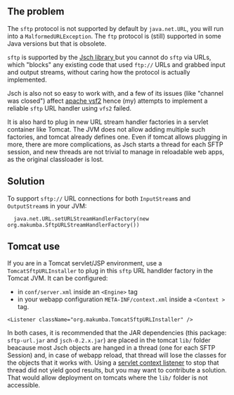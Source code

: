 The problem
------------
The `sftp` protocol is not supported by default by `java.net.URL`, you will run into a `MalformedURLException`. The `ftp` protocol is (still) supported in some Java versions but that is obsolete.

`sftp` is supported by the [Jsch library ](https://github.com/mwiede/jsch) but you cannot do `sftp` via URLs, which "blocks" any existing code that used `ftp://` URLs and grabbed input and output streams, without caring how the protocol is actually implemented. 

Jsch is also not so easy to work with, and a few of its issues (like "channel was closed") affect [apache vsf2](https://commons.apache.org/proper/commons-vfs/) hence (my) attempts to implement a reliable `sftp` URL handler using `vfs2` failed.

It is also hard to plug in new URL stream handler factories in a servlet container like Tomcat.  The JVM does not allow adding multiple such factories, and tomcat already defines one. Even if tomcat allows plugging in more, there are more complications, as Jsch starts a thread for each SFTP session, and new threads are not trivial to manage in reloadable web apps, as the original classloader is lost.

Solution
--------
To support `sftp://` URL connections for both `InputStream`s and `OutputStream`s in your JVM:

```
  java.net.URL.setURLStreamHandlerFactory(new org.makumba.SftpURLStreamHandlerFactory())
```

Tomcat use
----------
If you are in a Tomcat servlet/JSP environment, use a `TomcatSftpURLInstaller` to plug in this `sftp` URL handlder factory in the Tomcat JVM. It can be configured:
- in `conf/server.xml` inside an `<Engine>` tag
- in your webapp configuration `META-INF/context.xml`  inside a `<Context >` tag.

```
<Listener className="org.makumba.TomcatSftpURLInstaller" />
```

In both cases, it is recommended that the JAR dependencies (this package: `sftp-url.jar` and `jsch-0.2.x.jar`) are placed in the tomcat `lib/` folder beacause most Jsch objects are hanged in a thread (one for each SFTP Session) and, in case of webapp reload, that thread will lose the classes for the objects that it works with. Using a [servlet context listener](https://docs.oracle.com/javaee/6/api/javax/servlet/ServletContextListener.html) to stop that thread did not yield good results, but you may want to contribute a solution. That would allow deployment on tomcats where the `lib/` folder is not accessible.
